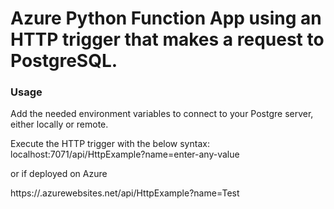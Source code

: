 # Azure Python Function App using an HTTP trigger that makes a request to PostgreSQL.

### Usage
Add the needed environment variables to connect to your Postgre server, either locally or remote.

Execute the HTTP trigger with the below syntax:
localhost:7071/api/HttpExample?name=enter-any-value

or if deployed on Azure

https://<your-site-name>.azurewebsites.net/api/HttpExample?name=Test
